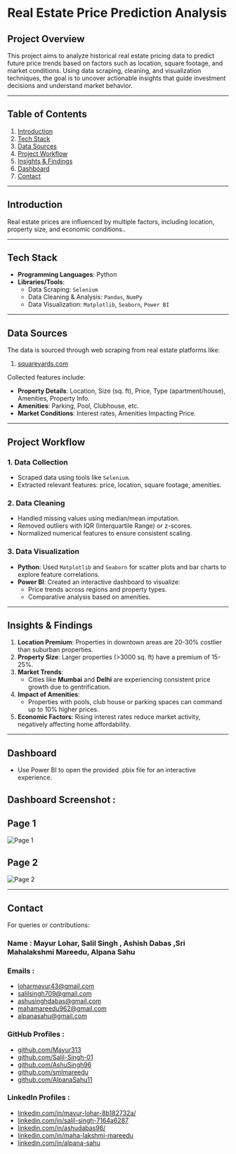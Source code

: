 # **Real Estate Price Prediction Analysis**

## **Project Overview**  
This project aims to analyze historical real estate pricing data to predict future price trends based on factors such as location, square footage, and market conditions. Using data scraping, cleaning, and visualization techniques, the goal is to uncover actionable insights that guide investment decisions and understand market behavior.  

---

## **Table of Contents**  
1. [Introduction](#introduction)  
2. [Tech Stack](#tech-stack)  
3. [Data Sources](#data-sources)  
4. [Project Workflow](#project-workflow)  
5. [Insights & Findings](#insights--findings)  
6. [Dashboard](#Dashboard)  
7. [Contact](#contact)  

---

## **Introduction**  
Real estate prices are influenced by multiple factors, including location, property size, and economic conditions..  

---

## **Tech Stack**  
- **Programming Languages**: Python  
- **Libraries/Tools**:  
  - Data Scraping:  `Selenium`  
  - Data Cleaning & Analysis: `Pandas`, `NumPy`  
  - Data Visualization: `Matplotlib`, `Seaborn`, `Power BI`  

---

## **Data Sources**  
The data is sourced through web scraping from real estate platforms like:  
1. [squareyards.com](https://www.squareyards.com/?source=fyEmgc3%2FD3F2sUtf6c4d6Q%3D%3D0n&gclid=Cj0KCQiAouG5BhDBARIsAOc08RTXCl6_3USKv007I7H7A2lHejiH6IdwtJDljlVZBNK09WwVot8PMbcaAmlsEALw_wcB&gad_source=1)

Collected features include:  
- **Property Details**: Location, Size (sq. ft), Price, Type (apartment/house), Amenities, Property Info.  
- **Amenities**: Parking, Pool, Clubhouse, etc.  
- **Market Conditions**: Interest rates, Amenities Impacting Price.  

---

## **Project Workflow**  

### **1. Data Collection**  
- Scraped data using tools like `Selenium`.  
- Extracted relevant features: price, location, square footage, amenities.  

### **2. Data Cleaning**  
- Handled missing values using median/mean imputation.  
- Removed outliers with IQR (Interquartile Range) or z-scores.  
- Normalized numerical features to ensure consistent scaling.  

### **3. Data Visualization**  
- **Python**: Used `Matplotlib` and `Seaborn` for scatter plots and bar charts to explore feature correlations.  
- **Power BI**: Created an interactive dashboard to visualize:  
  - Price trends across regions and property types.  
  - Comparative analysis based on amenities.  

---

## **Insights & Findings**  

1. **Location Premium**: Properties in downtown areas are 20-30% costlier than suburban properties.  
2. **Property Size**: Larger properties (>3000 sq. ft) have a premium of 15-25%.  
3. **Market Trends**:  
   - Cities like **Mumbai** and **Delhi** are experiencing consistent price growth due to gentrification.  
5. **Impact of Amenities**:  
   - Properties with pools, club house or parking spaces can command up to 10% higher prices.  
6. **Economic Factors**: Rising interest rates reduce market activity, negatively affecting home affordability.  

---

## **Dashboard**
- Use Power BI to open the provided .pbix file for an interactive experience.

## **Dashboard Screenshot** :

## Page 1
![Page 1](https://drive.google.com/uc?export=view&id=1DvAWmHmZPXILaMjlPWzugxd4cayApdfo)

## Page 2
![Page 2](https://drive.google.com/uc?export=view&id=1NfS--DdIR0C_AekDnjyEuU2EU-ebL5xP)

---

## **Contact**  
For queries or contributions:  

### **Name** : Mayur Lohar, Salil Singh , Ashish Dabas ,Sri Mahalakshmi Mareedu, Alpana Sahu
 
### **Emails** :
- [loharmayur43@gmail.com](mailto:loharmayur43@gmail.com)  
- [salilsingh709@gmail.com](mailto:salilsingh709@gmail.com)  
- [ashusinghdabas@gmail.com](mailto:ashusinghdabas@gmail.com)  
- [mahamareedu962@gmail.com](mailto:mahamareedu962@gmail.com)  
- [alpanasahu@gmail.com](mailto:alpanasahu@gmail.com)  

### **GitHub Profiles** :
- [github.com/Mayur313](https://github.com/Mayur313)  
- [github.com/Salil-Singh-01](https://github.com/Salil-Singh-01)  
- [github.com/AshuSingh96](https://github.com/AshuSingh96)  
- [github.com/smlmareedu](https://github.com/smlmareedu)  
- [github.com/AlpanaSahu11](https://github.com/AlpanaSahu11)  

### **LinkedIn Profiles** :
- [linkedin.com/in/mayur-lohar-8b182732a/](https://www.linkedin.com/in/mayur-lohar-8b182732a/)  
- [linkedin.com/in/salil-singh-7164a6287](https://www.linkedin.com/in/salil-singh-7164a6287)  
- [linkedin.com/in/ashudabas96/](https://www.linkedin.com/in/ashudabas96/)  
- [linkedin.com/in/maha-lakshmi-mareedu](https://www.linkedin.com/in/maha-lakshmi-mareedu-bb3208259)  
- [linkedin.com/in/alpana-sahu](https://www.linkedin.com/in/alpana-sahu-b6bb6b1b3/)  
